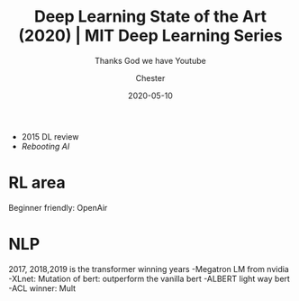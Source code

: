 ﻿---
layout:     post
title:      Deep Learning State of the Art (2020) | MIT Deep Learning Series
subtitle:   Thanks God we have Youtube
date:       2020-05-10
author:    Chester
catalog: true
tags:
	-paper
---

- 2015 DL review
- _Rebooting AI_

# RL area
Beginner friendly: OpenAir 
# NLP
2017, 2018,2019 is the transformer winning years
-Megatron LM from nvidia
-XLnet: Mutation of bert: outperform the vanilla bert
-ALBERT light way bert
-ACL winner: Mult
<!--stackedit_data:
eyJoaXN0b3J5IjpbOTc0OTE4NjQzLDExMTkyMDk0NDksLTMyND
Y2OTE5LC0xNzAyMDg2NDY3XX0=
-->